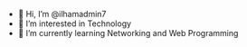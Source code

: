 - 👋 Hi, I’m @ilhamadmin7
- 👀 I’m interested in Technology
- 🌱 I’m currently learning Networking and Web Programming

<!---
ilhamadmin7/ilhamadmin7 is a ✨ special ✨ repository because its `README.md` (this file) appears on your GitHub profile
You can click the Preview link to take a look at your changes.
--->
